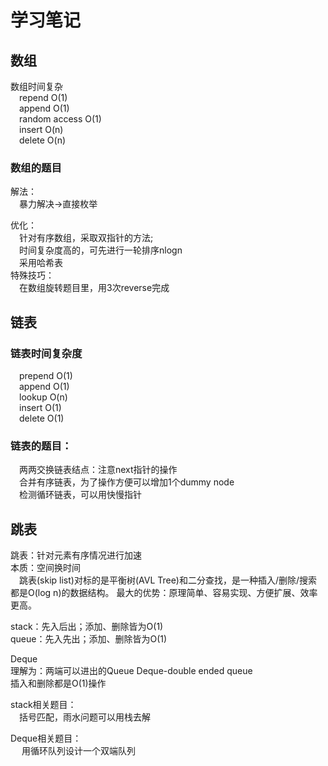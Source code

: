 # 学习笔记

## 数组
数组时间复杂  
&emsp;repend	O(1)  
&emsp;append	O(1)  
&emsp;random access O(1)  
&emsp;insert	O(n)  
&emsp;delete	O(n)  


### 数组的题目
解法：  
&emsp;暴力解决->直接枚举  

优化：  
&emsp;针对有序数组，采取双指针的方法;  
&emsp;时间复杂度高的，可先进行一轮排序nlogn   
&emsp;采用哈希表  
特殊技巧：  
&emsp;在数组旋转题目里，用3次reverse完成

## 链表
### 链表时间复杂度
&emsp;prepend	O(1)  
&emsp;append	O(1)  
&emsp;lookup	O(n)  
&emsp;insert	O(1)  
&emsp;delete	O(1)  

### 链表的题目：
&emsp;两两交换链表结点：注意next指针的操作  
&emsp;合并有序链表，为了操作方便可以增加1个dummy node  
&emsp;检测循环链表，可以用快慢指针

## 跳表
跳表：针对元素有序情况进行加速  
本质：空间换时间  
&emsp;跳表(skip list)对标的是平衡树(AVL Tree)和二分查找，是一种插入/删除/搜索都是O(log n)的数据结构。
	最大的优势：原理简单、容易实现、方便扩展、效率更高。

stack：先入后出；添加、删除皆为O(1)  
queue：先入先出；添加、删除皆为O(1)

Deque  
理解为：两端可以进出的Queue Deque-double ended queue  
插入和删除都是O(1)操作

stack相关题目：  
&emsp;括号匹配，雨水问题可以用栈去解

Deque相关题目：  
&emsp; 用循环队列设计一个双端队列
